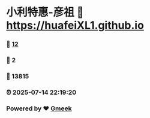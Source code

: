 # 小利特惠-彦祖 :link: https://huafeiXL1.github.io 
### :page_facing_up: [12](https://huafeiXL1.github.io/tag.html) 
### :speech_balloon: 2 
### :hibiscus: 13815 
### :alarm_clock: 2025-07-14 22:19:20 
### Powered by :heart: [Gmeek](https://github.com/Meekdai/Gmeek)
